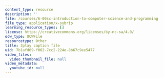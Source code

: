 ```yaml
---
content_type: resource
description: ''
file: /courses/6-00sc-introduction-to-computer-science-and-programming-spring-2011/7b1afd09f0627cc2224e8b67c9ee5477_FBpe3xFvPrQ.srt
file_type: application/x-subrip
learning_resource_types: []
license: https://creativecommons.org/licenses/by-nc-sa/4.0/
ocw_type: OCWFile
resourcetype: Other
title: 3play caption file
uid: 7b1afd09-f062-7cc2-224e-8b67c9ee5477
video_files:
  video_thumbnail_file: null
video_metadata:
  youtube_id: null
---
```

